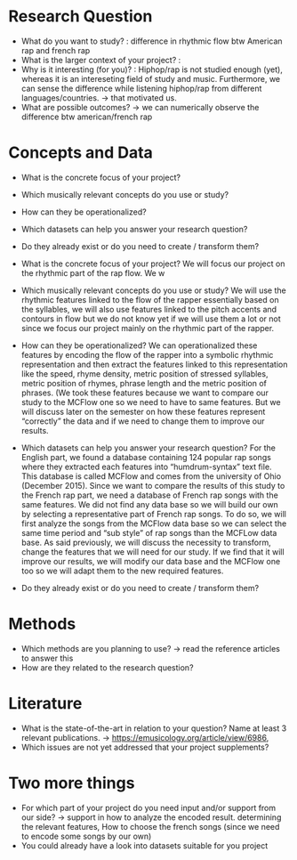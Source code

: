 # Research Question
- What do you want to study? : difference in rhythmic flow btw American rap and french rap
- What is the larger context of your project? :
- Why is it interesting (for you)? : Hiphop/rap is not studied enough (yet), whereas it is an intereseting field of study and music. Furthermore, we can sense the difference while listening hiphop/rap from different languages/countries. -> that motivated us.
- What are possible outcomes? -> we can numerically observe the difference btw american/french rap
# Concepts and Data
- What is the concrete focus of your project?
- Which musically relevant concepts do you use or study?
- How can they be operationalized?
- Which datasets can help you answer your research question?
- Do they already exist or do you need to create / transform them?

- What is the concrete focus of your project? 
We will focus our project on the rhythmic part of the rap flow. We w


- Which musically relevant concepts do you use or study?
We will use the rhythmic features linked to the flow of the rapper essentially based on the syllables, we will also use features linked to the pitch accents and contours in flow but we do not know yet if we will use them a lot or not since we focus our project mainly on the rhythmic part of the rapper.


- How can they be operationalized?
We can operationalized these features by encoding the flow of the rapper into a symbolic rhythmic representation and then extract the features linked to this representation like the speed, rhyme density, metric position of stressed syllables, metric position of rhymes, phrase length and the metric position of phrases. (We took these features because we want to compare our study to the MCFlow one so we need to have to same features. But we will discuss later on the semester on how these features represent “correctly” the data and if we need to change them to improve our results.
- Which datasets can help you answer your research question?
For the English part, we found a database containing 124 popular rap songs where they extracted each features into “humdrum-syntax” text file. This database is called MCFlow and comes from the university of Ohio (December 2015). Since we want to compare the results of this study to the French rap part, we need a database of French rap songs with the same features. We did not find any data base so we will build our own by selecting a representative part of French rap songs. To do so, we will first analyze the songs from the MCFlow data base so we can select the same time period and “sub style” of rap songs than the MCFLow data base.
As said previously, we will discuss the necessity to transform, change the features that we will need for our study. If we find that it will improve our results, we will modify our data base and the MCFlow one too so we will adapt them to the new required features.
- Do they already exist or do you need to create / transform them?

# Methods
- Which methods are you planning to use? -> read the reference articles to answer this
- How are they related to the research question?
# Literature
- What is the state-of-the-art in relation to your question? Name at least 3 relevant publications. -> https://emusicology.org/article/view/6986, 
- Which issues are not yet addressed that your project supplements?
# Two more things
- For which part of your project do you need input and/or support from our side? -> support in how to analyze the encoded result. determining the relevant features, How to choose the french songs (since we need to encode some songs by our own)
- You could already have a look into datasets suitable for you project 
